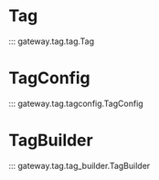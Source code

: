 # Tag
::: gateway.tag.tag.Tag

# TagConfig
::: gateway.tag.tagconfig.TagConfig

# TagBuilder
::: gateway.tag.tag_builder.TagBuilder